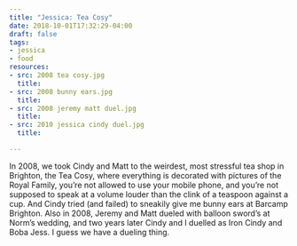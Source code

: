 ```yaml
---
title: "Jessica: Tea Cosy"
date: 2018-10-01T17:32:29-04:00
draft: false
tags:
- jessica
- food
resources:
- src: 2008 tea cosy.jpg
  title:
- src: 2008 bunny ears.jpg
  title:
- src: 2008 jeremy matt duel.jpg
  title:
- src: 2010 jessica cindy duel.jpg
  title:

---
```


In 2008, we took Cindy and Matt to the weirdest, most stressful tea shop in Brighton, the Tea Cosy, where everything is decorated with pictures of the Royal Family, you’re not allowed to use your mobile phone, and you’re not supposed to speak at a volume louder than the clink of a teaspoon against a cup. And Cindy tried (and failed) to sneakily give me bunny ears at Barcamp Brighton. Also in 2008, Jeremy and Matt dueled with balloon sword’s at Norm’s wedding, and two years later Cindy and I duelled as Iron Cindy and Boba Jess. I guess we have a dueling thing.
